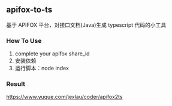 ## apifox-to-ts

基于 APIFOX 平台，对接口文档(Java)生成 typescript 代码的小工具

### How To Use

1. complete your apifox share_id
2. 安装依赖
3. 运行脚本：node index

### Result

https://www.yuque.com/jexlau/coder/apifox2ts